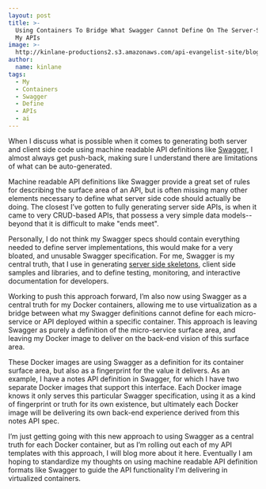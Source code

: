 ```yaml
---
layout: post
title: >-
  Using Containers To Bridge What Swagger Cannot Define On The Server-Side For
  My APIs
image: >-
  http://kinlane-productions2.s3.amazonaws.com/api-evangelist-site/blog/swagger-api-docker.png
author:
  name: kinlane
tags:
  - My
  - Containers
  - Swagger
  - Define
  - APIs
  - ai
---
```

When I discuss what is possible when it comes to generating both server and client side code using machine readable API definitions like [Swagger](http://swagger.io), I almost always get push-back, making sure I understand there are limitations of what can be auto-generated.

Machine readable API definitions like Swagger provide a great set of rules for describing the surface area of an API, but is often missing many other elements necessary to define what server side code should actually be doing. The closest I’ve gotten to fully generating server side APIs, is when it came to very CRUD-based APIs, that possess a very simple data models--beyond that it is difficult to make "ends meet".

Personally, I do not think my Swagger specs should contain everything needed to define server implementations, this would make for a very bloated, and unusable Swagger specification. For me, Swagger is my central truth, that I use in generating [server side skeletons](http://apievangelist.com/2015/01/06/server-skeletons-in-restlet-studio-and-apispark/), client side samples and libraries, and to define testing, monitoring, and interactive documentation for developers.

Working to push this approach forward, I’m also now using Swagger as a central truth for my Docker containers, allowing me to use virtualization as a bridge between what my Swagger definitions cannot define for each micro-service or API deployed within a specific container. This approach is leaving Swagger as purely a definition of the micro-service surface area, and leaving my Docker image to deliver on the back-end vision of this surface area.

These Docker images are using Swagger as a definition for its container surface area, but also as a fingerprint for the value it delivers. As an example, I have a notes API definition in Swagger, for which I have two separate Docker images that support this interface. Each Docker image knows it only serves this particular Swagger specification, using it as a kind of fingerprint or truth for its own existence, but ultimately each Docker image will be delivering its own back-end experience derived from this notes API spec.

I’m just getting going with this new approach to using Swagger as a central truth for each Docker container, but as I’m rolling out each of my API templates with this approach, I will blog more about it here. Eventually I am hoping to standardize my thoughts on using machine readable API definition formats like Swagger to guide the API functionality I'm delivering in virtualized containers.